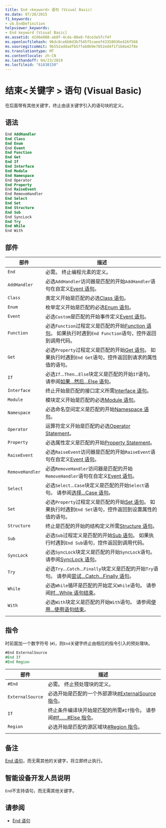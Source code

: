 ```yaml
---
title: End <keyword> 语句 (Visual Basic)
ms.date: 07/20/2015
f1_keywords:
- vb.EndDefinition
helpviewer_keywords:
- End keyword [Visual Basic]
ms.assetid: 42d6e088-ab0f-4cda-88e8-fdce3e5fcf4f
ms.openlocfilehash: 96dc8ce6b0d3b7545f5caeef43358936e426f566
ms.sourcegitcommit: 9b552addadfb57fab0b9e7852ed4f1f1b8a42f8e
ms.translationtype: MT
ms.contentlocale: zh-CN
ms.lasthandoff: 04/23/2019
ms.locfileid: "61638150"
---
```

# <a name="end-keyword-statement-visual-basic"></a>结束\<关键字 > 语句 (Visual Basic)

在后面带有其他关键字，终止由该关键字引入的语句块的定义。

## <a name="syntax"></a>语法

```vb
End AddHandler
End Class
End Enum
End Event
End Function
End Get
End If
End Interface
End Module
End Namespace
End Operator
End Property
End RaiseEvent  
End RemoveHandler  
End Select
End Set
End Structure
End Sub
End SyncLock
End Try
End While
End With  
```  
  
## <a name="parts"></a>部件

|部件|描述|
|---|---|
|`End`|必需。 终止编程元素的定义。|
|`AddHandler`|必选`AddHandler`访问器是匹配的开始`AddHandler`语句在自定义[Event 语句](event-statement.md)。|
|`Class`|类定义开始是匹配的必选[Class 语句](class-statement.md)。|
|`Enum`|枚举定义开始是匹配的必选[Enum 语句](enum-statement.md)。|
|`Event`|必选`Custom`是匹配的开始事件定义[Event 语句](event-statement.md)。|  
|`Function`|必选`Function`过程定义是匹配的开始[Function 语句](function-statement.md)。 如果执行时遇到`End Function`语句，控件返回到调用代码。|
|`Get`|必选`Property`过程定义是匹配的开始[Get 语句](get-statement.md)。 如果执行时遇到`End Get`语句，控件返回到请求的属性值的语句。|
|`If`|必选`If`...`Then`...`Else`块定义是匹配的开始`If`语句。 请参阅[如果...然后...Else 语句](if-then-else-statement.md)。|
|`Interface`|终止开始是匹配的接口定义所需[Interface 语句](interface-statement.md)。|
|`Module`|模块定义开始是匹配的必选[Module 语句](module-statement.md)。|
|`Namespace`|必选命名空间定义是匹配的开始[Namespace 语句](namespace-statement.md)。|
|`Operator`|运算符定义开始是匹配的必选[Operator Statement](operator-statement.md)。|
|`Property`|必选属性定义是匹配的开始[Property Statement](property-statement.md)。|
|`RaiseEvent`|必选`RaiseEvent`访问器是匹配的开始`RaiseEvent`语句在自定义[Event 语句](event-statement.md)。|
|`RemoveHandler`|必选`RemoveHandler`访问器是匹配的开始`RemoveHandler`语句在自定义[Event 语句](event-statement.md)。|
|`Select`|必选`Select`...`Case`块定义是匹配的开始`Select`语句。 请参阅[选择...Case 语句](select-case-statement.md)。  
|`Set`|必选`Property`过程定义是匹配的开始[Set 语句](set-statement.md)。 如果执行时遇到`End Set`语句，控件返回到设置属性的值的语句。  
|`Structure`|终止是匹配的开始的结构定义所需[Structure 语句](structure-statement.md)。  
|`Sub`|必选`Sub`过程定义是匹配的开始[Sub 语句](sub-statement.md)。 如果执行时遇到`End Sub`语句，控件返回到调用代码。  
|`SyncLock`|必选`SyncLock`块定义是匹配的开始`SyncLock`语句。 请参阅[SyncLock 语句](synclock-statement.md)。  
|`Try`|必选`Try`...`Catch`...`Finally`块定义是匹配的开始`Try`语句。 请参阅[尝试...Catch...Finally 语句](try-catch-finally-statement.md)。  
|`While`|必选`While`循环是匹配的开始定义`While`语句。 请参阅[时...While 语句结束](while-end-while-statement.md)。  
|`With`| 必选`With`块定义是匹配的开始`With`语句。 请参阅[使用...使用语句结束](with-end-with-statement.md)。  
|||
  
## <a name="directives"></a>指令

时前面加一个数字符号 (`#`)，则`End`关键字终止由相应的指令引入的预处理块。  

```vb
#End ExternalSource
#End If
#End Region
```

|部件|描述|
|---|---|
|`#End`|必需。 终止预处理块的定义。|
|`ExternalSource`|必选开始是匹配的一个外部源块[#ExternalSource 指令](../directives/externalsource-directive.md)。|
|`If`|终止条件编译块开始是匹配的所需`#If`指令。 请参阅[#If......#Else 指令](../directives/if-then-else-directives.md)。|
|`Region`|必选开始是匹配的源区域块[#Region 指令](../directives/region-directive.md)。|
|||

## <a name="remarks"></a>备注

[End 语句](end-statement.md)，而无需其他的关键字，将立即终止执行。

## <a name="smart-device-developer-notes"></a>智能设备开发人员说明  

`End`不支持语句，而无需其他关键字。  
  
## <a name="see-also"></a>请参阅

- [End 语句](end-statement.md)
